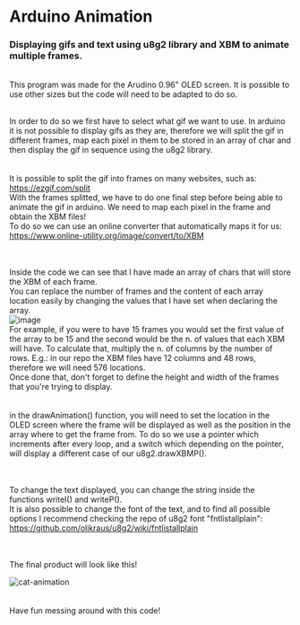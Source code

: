 # Arduino Animation
<h3>Displaying gifs and text using u8g2 library and XBM to animate multiple frames.</h3>

<br>This program was made for the Arudino 0.96" OLED screen. It is possible to use other sizes but the code will need to be adapted to do so.<br><br>

In order to do so we first have to select what gif we want to use.
In arduino it is not possible to display gifs as they are, therefore we will split the gif in different frames, map each pixel in them to be stored in an array of char and then display the gif in sequence using the u8g2 library.
<br><br><br>
It is possible to split the gif into frames on many websites, such as: https://ezgif.com/split
<br>
With the frames splitted, we have to do one final step before being able to animate the gif in arduino.
We need to map each pixel in the frame and obtain the XBM files!
<br>To do so we can use an online converter that automatically maps it for us:<br>
https://www.online-utility.org/image/convert/to/XBM
<br><br><br>

Inside the code we can see that I have made an array of chars that will store the XBM of each frame.<br>
You can replace the number of frames and the content of each array location easily by changing the values that I have set when declaring the array.
<br>![image](https://user-images.githubusercontent.com/72141834/156674686-1726fa42-98fe-4ad3-afce-89cdba408606.png)
<br>
For example, if you were to have 15 frames you would set the first value of the array to be 15 and the second would be the n. of values that each XBM will have.
To calculate that, multiply the n. of columns by the number of rows. E.g.: in our repo the XBM files have 12 columns and 48 rows, therefore we will need 576 locations.<br>
Once done that, don't forget to define the height and width of the frames that you're trying to display.
<br><br><br>
in the drawAnimation() function, you will need to set the location in the OLED screen where the frame will be displayed as well as the position in the array where to get the frame from. To do so we use a pointer which increments after every loop, and a switch which depending on the pointer, will display a different case of our u8g2.drawXBMP().

<br><br>
To change the text displayed, you can change the string inside the functions writeI() and writeP().
<br>
It is also possible to change the font of the text, and to find all possible options I recommend checking the repo of u8g2 font "fntlistallplain": https://github.com/olikraus/u8g2/wiki/fntlistallplain

<br><br>
The final product will look like this!

![cat-animation](https://user-images.githubusercontent.com/72141834/156673473-46ed7ef7-0bf0-4ac2-a08b-87c6d529ce1d.gif)
<br><br><br>
Have fun messing around with this code!
